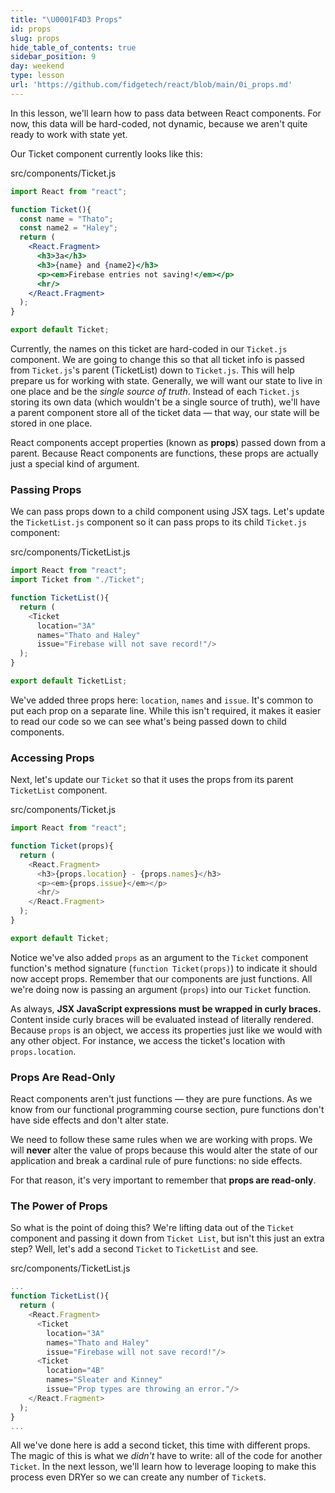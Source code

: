 ```yaml
---
title: "\U0001F4D3 Props"
id: props
slug: props
hide_table_of_contents: true
sidebar_position: 9
day: weekend
type: lesson
url: 'https://github.com/fidgetech/react/blob/main/0i_props.md'
---
```


In this lesson, we'll learn how to pass data between React components. For now, this data will be hard-coded, not dynamic, because we aren't quite ready to work with state yet.

Our Ticket component currently looks like this:

<div class="filename">src/components/Ticket.js</div>

```jsx
import React from "react";

function Ticket(){
  const name = "Thato";
  const name2 = "Haley";
  return (
    <React.Fragment>
      <h3>3a</h3>
      <h3>{name} and {name2}</h3>
      <p><em>Firebase entries not saving!</em></p>
      <hr/>
    </React.Fragment>
  );
}

export default Ticket;
```

Currently, the names on this ticket are hard-coded in our `Ticket.js` component. We are going to change this so that all ticket info is passed from `Ticket.js`'s parent (TicketList) down to `Ticket.js`. This will help prepare us for working with state. Generally, we will want our state to live in one place and be the *single source of truth*. Instead of each `Ticket.js` storing its own data (which wouldn't be a single source of truth), we'll have a parent component store all of the ticket data — that way, our state will be stored in one place.

React components accept properties (known as **props**) passed down from a parent. Because React components are functions, these props are actually just a special kind of argument.

### Passing Props

We can pass props down to a child component using JSX tags. Let's update the `TicketList.js` component so it can pass props to its child `Ticket.js` component:

<div class="filename">src/components/TicketList.js</div>

```js
import React from "react";
import Ticket from "./Ticket";

function TicketList(){
  return (
    <Ticket
      location="3A"
      names="Thato and Haley"
      issue="Firebase will not save record!"/>
  );
}

export default TicketList;
```

We've added three props here: `location`, `names` and `issue`. It's common to put each prop on a separate line. While this isn't required, it makes it easier to read our code so we can see what's being passed down to child components.

### Accessing Props

Next, let's update our `Ticket` so that it uses the props from its parent `TicketList` component.

<div class="filename">src/components/Ticket.js</div>

```js
import React from "react";

function Ticket(props){
  return (
    <React.Fragment>
      <h3>{props.location} - {props.names}</h3>
      <p><em>{props.issue}</em></p>
      <hr/>
    </React.Fragment>
  );
}

export default Ticket;
```

Notice we've also added `props` as an argument to the `Ticket` component function's method signature (`function Ticket(props)`) to indicate it should now accept props. Remember that our components are just functions. All we're doing now is passing an argument (`props`) into our `Ticket` function.

As always, **JSX JavaScript expressions must be wrapped in curly braces.** Content inside curly braces will be evaluated instead of literally rendered. Because `props` is an object, we access its properties just like we would with any other object. For instance, we access the ticket's location with `props.location`.

### Props Are Read-Only

React components aren't just functions — they are pure functions. As we know from our functional programming course section, pure functions don't have side effects and don't alter state.

We need to follow these same rules when we are working with props. We will **never** alter the value of props because this would alter the state of our application and break a cardinal rule of pure functions: no side effects.

For that reason, it's very important to remember that **props are read-only**.

### The Power of Props

So what is the point of doing this? We're lifting data out of the `Ticket` component and passing it down from `Ticket List`, but isn't this just an extra step? Well, let's add a second `Ticket` to `TicketList` and see.

<div class="filename">src/components/TicketList.js</div>

```js
...
function TicketList(){
  return (
    <React.Fragment>
      <Ticket
        location="3A"
        names="Thato and Haley"
        issue="Firebase will not save record!"/>
      <Ticket
        location="4B"
        names="Sleater and Kinney"
        issue="Prop types are throwing an error."/>
    </React.Fragment>
  );
}
...
```

All we've done here is add a second ticket, this time with different props. The magic of this is what we *didn't* have to write: all of the code for another `Ticket`. In the next lesson, we'll learn how to leverage looping to make this process even DRYer so we can create any number of `Ticket`s.




